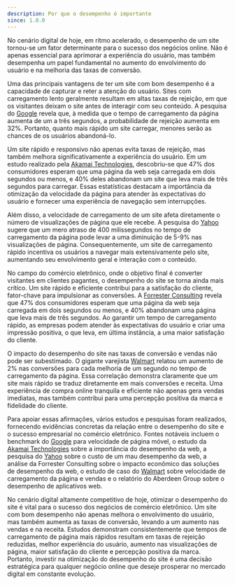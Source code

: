 ```yaml
---
description: Por que o desempenho é importante
since: 1.0.0
---
```


No cenário digital de hoje, em ritmo acelerado, o desempenho de um site
tornou-se um fator determinante para o sucesso dos negócios online. Não é apenas
essencial para aprimorar a experiência do usuário, mas também desempenha um
papel fundamental no aumento do envolvimento do usuário e na melhoria das taxas
de conversão.

Uma das principais vantagens de ter um site com bom desempenho é a capacidade de
capturar e reter a atenção do usuário. Sites com carregamento lento geralmente
resultam em altas taxas de rejeição, em que os visitantes deixam o site antes de
interagir com seu conteúdo. A pesquisa do
[Google](https://www.thinkwithgoogle.com/marketing-resources/data-measurement/mobile-page-speed-new-industry-benchmarks/)
revela que, à medida que o tempo de carregamento da página aumenta de um a três
segundos, a probabilidade de rejeição aumenta em 32%. Portanto, quanto mais
rápido um site carregar, menores serão as chances de os usuários abandoná-lo.

Um site rápido e responsivo não apenas evita taxas de rejeição, mas também
melhora significativamente a experiência do usuário. Em um estudo realizado pela
[Akamai Technologies](https://www.akamai.com/uk/en/resources/webinars-and-presentations/webinar-how-web-performance-impacts-business-success.jsp),
descobriu-se que 47% dos consumidores esperam que uma página da web seja
carregada em dois segundos ou menos, e 40% deles abandonam um site que leva mais
de três segundos para carregar. Essas estatísticas destacam a importância da
otimização da velocidade da página para atender às expectativas do usuário e
fornecer uma experiência de navegação sem interrupções.

Além disso, a velocidade de carregamento de um site afeta diretamente o número
de visualizações de página que ele recebe. A pesquisa do
[Yahoo](https://developer.yahoo.com/performance/rules.html) sugere que um mero
atraso de 400 milissegundos no tempo de carregamento da página pode levar a uma
diminuição de 5-9% nas visualizações de página. Consequentemente, um site de
carregamento rápido incentiva os usuários a navegar mais extensivamente pelo
site, aumentando seu envolvimento geral e interação com o conteúdo.

No campo do comércio eletrônico, onde o objetivo final é converter visitantes em
clientes pagantes, o desempenho do site se torna ainda mais crítico. Um site
rápido e eficiente contribui para a satisfação do cliente, fator-chave para
impulsionar as conversões. A
[Forrester Consulting](https://www.akamai.com/uk/en/multimedia/documents/analyst-reports/forrester-economic-impact-of-akamai-web-performance-solutions.pdf)
revela que 47% dos consumidores esperam que uma página da web seja carregada em
dois segundos ou menos, e 40% abandonam uma página que leva mais de três
segundos. Ao garantir um tempo de carregamento rápido, as empresas podem atender
às expectativas do usuário e criar uma impressão positiva, o que leva, em última
instância, a uma maior satisfação do cliente.

O impacto do desempenho do site nas taxas de conversão e vendas não pode ser
subestimado. O gigante varejista
[Walmart](https://www.woorank.com/en/blog/walmart-com-page-load-speed) relatou
um aumento de 2% nas conversões para cada melhoria de um segundo no tempo de
carregamento da página. Essa correlação demonstra claramente que um site mais
rápido se traduz diretamente em mais conversões e receita. Uma experiência de
compra online tranquila e eficiente não apenas gera vendas imediatas, mas também
contribui para uma percepção positiva da marca e fidelidade do cliente.

Para apoiar essas afirmações, vários estudos e pesquisas foram realizados,
fornecendo evidências concretas da relação entre o desempenho do site e o
sucesso empresarial no comércio eletrônico. Fontes notáveis incluem o benchmark
do
[Google]((https://www.thinkwithgoogle.com/marketing-resources/data-measurement/mobile-page-speed-new-industry-benchmarks/))
para velocidade de página móvel, o estudo da
[Akamai Technologies](https://www.akamai.com/uk/en/resources/webinars-and-presentations/webinar-how-web-performance-impacts-business-success.jsp)
sobre a importância do desempenho da web, a pesquisa do
[Yahoo](https://developer.yahoo.com/performance/rules.html) sobre o custo de um
mau desempenho da web, a análise da Forrester Consulting sobre o impacto
econômico das soluções de desempenho da web, o estudo de caso do
[Walmart](https://www.woorank.com/en/blog/walmart-com-page-load-speed) sobre
velocidade de carregamento da página e vendas e o relatório do Aberdeen Group
sobre o desempenho de aplicativos web.

No cenário digital altamente competitivo de hoje, otimizar o desempenho do site
é vital para o sucesso dos negócios de comércio eletrônico. Um site com bom
desempenho não apenas melhora o envolvimento do usuário, mas também aumenta as
taxas de conversão, levando a um aumento nas vendas e na receita. Estudos
demonstram consistentemente que tempos de carregamento de página mais rápidos
resultam em taxas de rejeição reduzidas, melhor experiência do usuário, aumento
nas visualizações de página, maior satisfação do cliente e percepção positiva da
marca. Portanto, investir na otimização do desempenho do site é uma decisão
estratégica para qualquer negócio online que deseje prosperar no mercado digital
em constante evolução.
